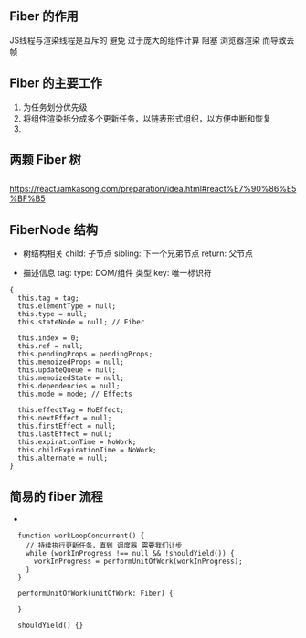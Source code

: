 ## Fiber 的作用
  JS线程与渲染线程是互斥的
  避免 过于庞大的组件计算 阻塞 浏览器渲染 而导致丢帧

## Fiber 的主要工作
  1. 为任务划分优先级
  2. 将组件渲染拆分成多个更新任务，以链表形式组织，以方便中断和恢复
  3. 

## 两颗 Fiber 树
  

## 
https://react.iamkasong.com/preparation/idea.html#react%E7%90%86%E5%BF%B5

## FiberNode 结构
  - 树结构相关
    child: 子节点
    sibling: 下一个兄弟节点
    return: 父节点

  - 描述信息
    tag: 
    type: DOM/组件 类型
    key: 唯一标识符
    

  ```
  {
    this.tag = tag;
    this.elementType = null;
    this.type = null;
    this.stateNode = null; // Fiber

    this.index = 0;
    this.ref = null;
    this.pendingProps = pendingProps;
    this.memoizedProps = null;
    this.updateQueue = null;
    this.memoizedState = null;
    this.dependencies = null;
    this.mode = mode; // Effects

    this.effectTag = NoEffect;
    this.nextEffect = null;
    this.firstEffect = null;
    this.lastEffect = null;
    this.expirationTime = NoWork;
    this.childExpirationTime = NoWork;
    this.alternate = null;
  }
  ```

## 简易的 fiber 流程
  - 

  ```
    function workLoopConcurrent() {
      // 持续执行更新任务，直到 调度器 需要我们让步
      while (workInProgress !== null && !shouldYield()) {
        workInProgress = performUnitOfWork(workInProgress);
      }
    }

    performUnitOfWork(unitOfWork: Fiber) {

    }

    shouldYield() {}


  ```